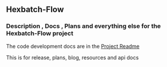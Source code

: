 ## Hexbatch-Flow 

### Description , Docs , Plans and everything else for the Hexbatch-Flow project

The code development docs are in the [Project Readme](https://github.com/hexbatch/hexbatch-core-flow/blob/master/README.md)

This is for release, plans, blog, resources and api docs
